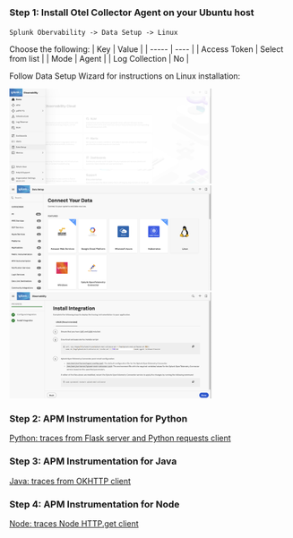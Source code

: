 ### Step 1: Install Otel Collector Agent on your Ubuntu host

`Splunk Obervability -> Data Setup -> Linux`  

Choose the following:
| Key | Value |
| ----- | ---- |
| Access Token | Select from list |
| Mode | Agent |
| Log Collection | No |  

Follow Data Setup Wizard for instructions on Linux installation:

<img src="../assets/03-datasetup.png" width="360" />  

<img src="../assets/04-datasetup-linux.png" width="360" />  

<img src="../assets/05-datasetup-linuxinstall.png" width="360" />

### Step 2: APM Instrumentation for Python

[Python: traces from Flask server and Python requests client](../python)

### Step 3: APM Instrumentation for Java
[Java: traces from OKHTTP client](../java)

### Step 4: APM Instrumentation for Node
[Node: traces Node HTTP.get client](../node)
